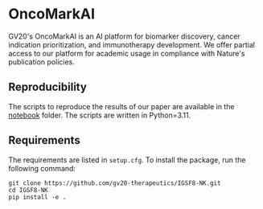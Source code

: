 OncoMarkAI
===========================================================

GV20's OncoMarkAI is an AI platform for biomarker discovery, cancer indication prioritization, and immunotherapy development. We offer partial access to our platform for academic usage in compliance with Nature's publication policies.

Reproducibility
--------------------

The scripts to reproduce the results of our paper are available in the [notebook](../) folder. The scripts are written in Python=3.11.

Requirements
--------------------
The requirements are listed in `setup.cfg`. To install the package, run the following command:
    
    git clone https://github.com/gv20-therapeutics/IGSF8-NK.git
    cd IGSF8-NK
    pip install -e .
    